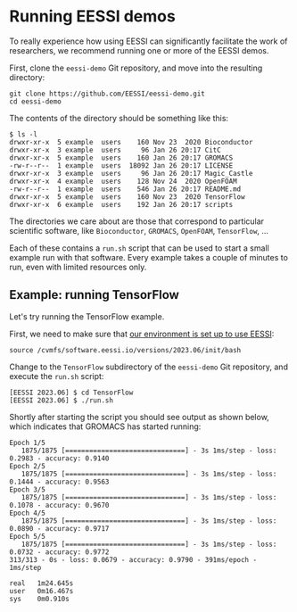 # Running EESSI demos

To really experience how using EESSI can significantly facilitate the work of researchers,
we recommend running one or more of the EESSI demos.

First, clone the ``eessi-demo`` Git repository, and move into the resulting directory:

``` { .bash .copy }
git clone https://github.com/EESSI/eessi-demo.git
cd eessi-demo
```

The contents of the directory should be something like this:

```
$ ls -l
drwxr-xr-x  5 example  users    160 Nov 23  2020 Bioconductor
drwxr-xr-x  3 example  users     96 Jan 26 20:17 CitC
drwxr-xr-x  5 example  users    160 Jan 26 20:17 GROMACS
-rw-r--r--  1 example  users  18092 Jan 26 20:17 LICENSE
drwxr-xr-x  3 example  users     96 Jan 26 20:17 Magic_Castle
drwxr-xr-x  4 example  users    128 Nov 24  2020 OpenFOAM
-rw-r--r--  1 example  users    546 Jan 26 20:17 README.md
drwxr-xr-x  5 example  users    160 Nov 23  2020 TensorFlow
drwxr-xr-x  6 example  users    192 Jan 26 20:17 scripts
```

The directories we care about are those that correspond to particular scientific software,
like ``Bioconductor``, ``GROMACS``, ``OpenFOAM``, ``TensorFlow``, ...

Each of these contains a ``run.sh`` script that can be used to start a small
example run with that software. Every example takes a couple of minutes to run,
even with limited resources only.

## Example: running TensorFlow

Let's try running the TensorFlow example.

First, we need to make sure that [our environment is set up to use EESSI](setting_up_environment.md):

``` { .bash .copy }
source /cvmfs/software.eessi.io/versions/2023.06/init/bash
```

Change to the ``TensorFlow`` subdirectory of the ``eessi-demo`` Git repository, and execute the ``run.sh`` script:

``` { .no-copy }
[EESSI 2023.06] $ cd TensorFlow
[EESSI 2023.06] $ ./run.sh
```

Shortly after starting the script you should see output as shown below, which indicates that GROMACS has started
running:

``` { .no-copy }
Epoch 1/5
   1875/1875 [==============================] - 3s 1ms/step - loss: 0.2983 - accuracy: 0.9140
Epoch 2/5
   1875/1875 [==============================] - 3s 1ms/step - loss: 0.1444 - accuracy: 0.9563
Epoch 3/5
   1875/1875 [==============================] - 3s 1ms/step - loss: 0.1078 - accuracy: 0.9670
Epoch 4/5
   1875/1875 [==============================] - 3s 1ms/step - loss: 0.0890 - accuracy: 0.9717
Epoch 5/5
   1875/1875 [==============================] - 3s 1ms/step - loss: 0.0732 - accuracy: 0.9772
313/313 - 0s - loss: 0.0679 - accuracy: 0.9790 - 391ms/epoch - 1ms/step

real   1m24.645s
user   0m16.467s
sys    0m0.910s
```
